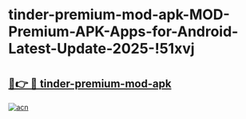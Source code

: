 # tinder-premium-mod-apk-MOD-Premium-APK-Apps-for-Android-Latest-Update-2025-!51xvj

# <h2><a href="https://taifxy.esa.edu.pl?title=tinder-premium-mod-apk&ref=51xvj">🔗👉 🔴 tinder-premium-mod-apk</a></h2>

[![acn](https://github.com/user-attachments/assets/0f9c940e-d8b0-45ae-aac7-cd30a18b3e1c)](https://taifxy.esa.edu.pl?title=tinder-premium-mod-apk&ref=51xvj)

